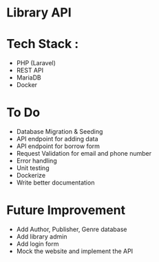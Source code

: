 # Library API
# Tech Stack :
- PHP (Laravel)
- REST API
- MariaDB
- Docker
# To Do
- Database Migration & Seeding
- API endpoint for adding data
- API endpoint for borrow form
- Request Validation for email and phone number
- Error handling
- Unit testing
- Dockerize
- Write better documentation
# Future Improvement
- Add Author, Publisher, Genre database
- Add library admin
- Add login form
- Mock the website and implement the API